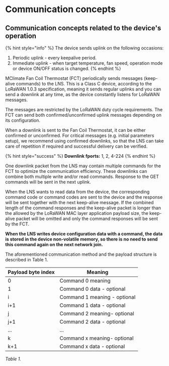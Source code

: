 # Communication concepts

## Communication concepts related to the device's operation

{% hint style="info" %}
The device sends uplink on the following occasions:

1. Periodic uplink - every keepalive period.
2. Immediate uplink - when target temperature, fan speed, operation mode or device ON/OFF status is changed.
{% endhint %}

MClimate Fan Coil Thermostat (FCT) periodically sends messages (keep-alive commands) to the LNS. This is a Class C device, according to the LoRaWAN 1.0.3 specification, meaning it sends regular uplinks and you can send a downlink at any time, as the device constantly listens for LoRaWAN messages.

The messages are restricted by the LoRaWAN duty cycle requirements. The FCT can send both confirmed/unconfirmed uplink messages depending on its configuration.&#x20;

When a downlink is sent to the Fan Coil Thermostat, it can be either confirmed or unconfirmed. For critical messages (e.g. initial parameters setup), we recommend using confirmed downlinks, so that the LNS can take care of repetition if required and successful delivery can be verified.&#x20;

{% hint style="success" %}
**Downlink fports:** 1, 2, 4-224
{% endhint %}

One downlink packet from the LNS may contain multiple commands for the FCT to optimize the communication efficiency. These downlinks can combine both multiple write and/or read commands. Response to the GET commands will be sent in the next uplink.

When the LNS wants to read data from the device, the corresponding command code or command codes are sent to the device and the response will be sent together with the next keep-alive message. If the combined length of the command responses and the keep-alive packet is longer than the allowed by the LoRaWAN MAC layer application payload size, the keep-alive packet will be omitted and only the command responses will be sent by the FCT.

**When the LNS writes device configuration data with a command, the data is stored in the device non-volatile memory, so there is no need to send this command again on the next network join.**

The aforementioned communication method and the payload structure is described in Table 1.

| **Payload byte index** | **Meaning**                  |
| ---------------------- | ---------------------------- |
| 0                      | Command 0 meaning            |
| 1                      | Command 0 data - optional    |
| i                      | Command 1 meaning - optional |
| i+1                    | Command 1 data - optional    |
| j                      | Command 2 meaning- optional  |
| j+1                    | Command 2 data - optional    |
| ...                    | ...                          |
| k                      | Command x meaning- optional  |
| k+1                    | Command x data - optional    |

_Table 1._
